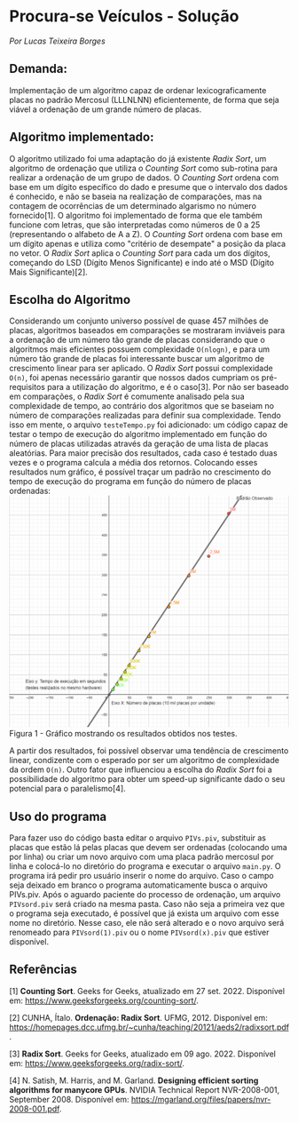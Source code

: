 ﻿# Procura-se Veículos - Solução
*Por Lucas Teixeira Borges*
## Demanda:
Implementação de um algoritmo capaz de ordenar lexicograficamente placas no padrão Mercosul (LLLNLNN) eficientemente, de forma que seja viável a ordenação de um grande número de placas.

## Algoritmo implementado:
O algoritmo utilizado foi uma adaptação do já existente *Radix Sort*, um algoritmo de ordenação que utiliza o *Counting Sort* como sub-rotina para realizar a ordenação de um grupo de dados. O *Counting Sort* ordena com base em um dígito específico do dado e presume que o intervalo dos dados é conhecido, e não se baseia na realização de comparações, mas na contagem de ocorrências de um determinado algarismo no número fornecido[1]. O algoritmo foi implementado de forma que ele também funcione com letras, que são interpretadas como números de 0 a 25 (representando o alfabeto de A a Z). O *Counting Sort* ordena com base em um dígito apenas e utiliza como "critério de desempate" a posição da placa no vetor. O *Radix Sort* aplica o *Counting Sort* para cada um dos dígitos, começando do LSD (Dígito Menos Significante) e indo até o MSD (Dígito Mais Significante)[2].

## Escolha do Algoritmo
Considerando um conjunto universo possível de quase 457 milhões de placas, algoritmos baseados em comparações se mostraram inviáveis para a ordenação de um número tão grande de placas considerando que o algoritmos mais eficientes possuem complexidade `O(nlogn)`, e para um número tão grande de placas foi interessante buscar um algoritmo de crescimento linear para ser aplicado. O *Radix Sort* possui complexidade `O(n)`, foi apenas necessário garantir que nossos dados cumpriam os pré-requisitos para a utilização do algoritmo, e é o caso[3].
Por não ser baseado em comparações, o *Radix Sort* é comumente analisado pela sua complexidade de tempo, ao contrário dos algoritmos que se baseiam no número de comparações realizadas para definir sua complexidade. Tendo isso em mente, o arquivo `testeTempo.py` foi adicionado: um código capaz de testar o tempo de execução do algoritmo implementado em função do número de placas utilizadas através da geração de uma lista de placas aleatórias. Para maior precisão dos resultados, cada caso é testado duas vezes e o programa calcula a média dos retornos. Colocando esses resultados num gráfico, é possível traçar um padrão no crescimento do tempo de execução do programa em função do número de placas ordenadas:
![Gráfico](imgs/Grafico.png)
Figura 1 - Gráfico mostrando os resultados obtidos nos testes.

A partir dos resultados, foi possível observar uma tendência de crescimento linear, condizente com o esperado por ser um algoritmo de complexidade da ordem `O(n)`.
Outro fator que influenciou a escolha do *Radix Sort* foi a possibilidade do algoritmo para obter um speed-up significante dado o seu potencial para o paralelismo[4].

## Uso do programa
Para fazer uso do código basta editar o arquivo `PIVs.piv`, substituir as placas que estão lá pelas placas que devem ser ordenadas (colocando uma por linha) ou criar um novo arquivo com uma placa padrão mercosul por linha e colocá-lo no diretório do programa e executar o arquivo `main.py`.  O programa irá pedir pro usuário inserir o nome do arquivo. Caso o campo seja deixado em branco o programa automaticamente busca o arquivo PIVs.piv. Após o aguardo paciente do processo de ordenação, um arquivo `PIVsord.piv` será criado na mesma pasta. Caso não seja a primeira vez que o programa seja executado, é possível que já exista um arquivo com esse nome no diretório. Nesse caso, ele não será alterado e o novo arquivo será renomeado para `PIVsord(1).piv` ou o nome `PIVsord(x).piv` que estiver disponível. 

## Referências
[1] **Counting Sort**. Geeks for Geeks, atualizado em 27 set. 2022. Disponível em: <https://www.geeksforgeeks.org/counting-sort/>.

[2] CUNHA, Ítalo. **Ordenação: Radix Sort**. UFMG, 2012. Disponível em: <https://homepages.dcc.ufmg.br/~cunha/teaching/20121/aeds2/radixsort.pdf>.

[3] **Radix Sort**. Geeks for Geeks, atualizado em 09 ago. 2022. Disponível em: <https://www.geeksforgeeks.org/radix-sort/>.

[4] N. Satish, M. Harris, and M. Garland. **Designing efficient sorting algorithms for manycore GPUs**. NVIDIA Technical Report NVR-2008-001, September 2008. Disponível em: <https://mgarland.org/files/papers/nvr-2008-001.pdf>.

